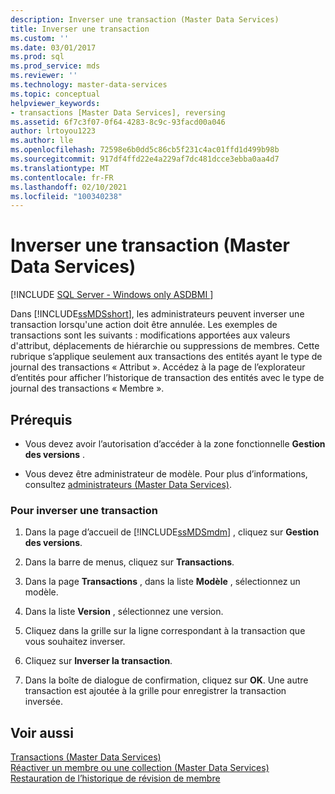 ```yaml
---
description: Inverser une transaction (Master Data Services)
title: Inverser une transaction
ms.custom: ''
ms.date: 03/01/2017
ms.prod: sql
ms.prod_service: mds
ms.reviewer: ''
ms.technology: master-data-services
ms.topic: conceptual
helpviewer_keywords:
- transactions [Master Data Services], reversing
ms.assetid: 6f7c3f07-0f64-4283-8c9c-93facd00a046
author: lrtoyou1223
ms.author: lle
ms.openlocfilehash: 72598e6b0dd5c86cb5f231c4ac01ffd1d499b98b
ms.sourcegitcommit: 917df4ffd22e4a229af7dc481dcce3ebba0aa4d7
ms.translationtype: MT
ms.contentlocale: fr-FR
ms.lasthandoff: 02/10/2021
ms.locfileid: "100340238"
---
```

# <a name="reverse-a-transaction-master-data-services"></a>Inverser une transaction (Master Data Services)

[!INCLUDE [SQL Server - Windows only ASDBMI  ](../includes/applies-to-version/sql-windows-only-asdbmi.md)]

  Dans [!INCLUDE[ssMDSshort](../includes/ssmdsshort-md.md)], les administrateurs peuvent inverser une transaction lorsqu'une action doit être annulée. Les exemples de transactions sont les suivants : modifications apportées aux valeurs d'attribut, déplacements de hiérarchie ou suppressions de membres. Cette rubrique s’applique seulement aux transactions des entités ayant le type de journal des transactions « Attribut ». Accédez à la page de l’explorateur d’entités pour afficher l’historique de transaction des entités avec le type de journal des transactions « Membre ».  
  
## <a name="prerequisites"></a>Prérequis  
  
-   Vous devez avoir l’autorisation d’accéder à la zone fonctionnelle **Gestion des versions** .  
  
-   Vous devez être administrateur de modèle. Pour plus d’informations, consultez [administrateurs &#40;Master Data Services&#41;](../master-data-services/administrators-master-data-services.md).  
  
### <a name="to-reverse-a-transaction"></a>Pour inverser une transaction  
  
1.  Dans la page d’accueil de [!INCLUDE[ssMDSmdm](../includes/ssmdsmdm-md.md)] , cliquez sur **Gestion des versions**.  
  
2.  Dans la barre de menus, cliquez sur **Transactions**.  
  
3.  Dans la page **Transactions** , dans la liste **Modèle** , sélectionnez un modèle.  
  
4.  Dans la liste **Version** , sélectionnez une version.  
  
5.  Cliquez dans la grille sur la ligne correspondant à la transaction que vous souhaitez inverser.  
  
6.  Cliquez sur **Inverser la transaction**.  
  
7.  Dans la boîte de dialogue de confirmation, cliquez sur **OK**. Une autre transaction est ajoutée à la grille pour enregistrer la transaction inversée.  
  
## <a name="see-also"></a>Voir aussi  
 [Transactions &#40;Master Data Services&#41;](../master-data-services/transactions-master-data-services.md)   
 [Réactiver un membre ou une collection &#40;Master Data Services&#41;](../master-data-services/reactivate-a-member-or-collection-master-data-services.md)  
 [Restauration de l’historique de révision de membre](../master-data-services/rollback-member-revision-history-master-data-services.md)
  
  
